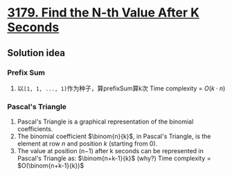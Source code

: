 # [3179. Find the N-th Value After K Seconds](https://leetcode.com/problems/find-the-n-th-value-after-k-seconds/description/)

## Solution idea
### Prefix Sum
1. 以`[1, 1, ..., 1]`作为种子，算prefixSum算k次
Time complexity = $O(k\cdot n)$

### Pascal's Triangle
1. Pascal's Triangle is a graphical representation of the binomial coefficients.
2. The binomial coefficient $\binom{n}{k}$, in Pascal's Triangle, is the element at row $n$ and position $k$ (starting from 0).
3. The value at position (n−1) after k seconds can be represented in Pascal's Triangle as: $\binom{n+k-1}{k}$ (why?)
Time complexity = $O(\binom{n+k-1}{k})$
